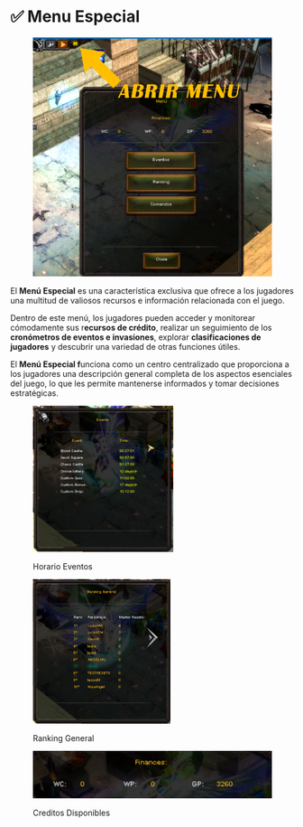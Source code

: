# ✅ Menu Especial

<figure><img src="../../.gitbook/assets/image (169).png" alt="" width="535"><figcaption></figcaption></figure>

El **Menú Especial** es una característica exclusiva que ofrece a los jugadores una multitud de valiosos recursos e información relacionada con el juego.

Dentro de este menú, los jugadores pueden acceder y monitorear cómodamente sus r**ecursos de crédito**, realizar un seguimiento de los **cronómetros de eventos e invasiones**, explorar **clasificaciones de jugadores** y descubrir una variedad de otras funciones útiles.

El **Menú Especial f**unciona como un centro centralizado que proporciona a los jugadores una descripción general completa de los aspectos esenciales del juego, lo que les permite mantenerse informados y tomar decisiones estratégicas.

<div><figure><img src="../../.gitbook/assets/image (170).png" alt="" width="249"><figcaption><p>Horario Eventos</p></figcaption></figure> <figure><img src="../../.gitbook/assets/image (171).png" alt="" width="244"><figcaption><p>Ranking General</p></figcaption></figure></div>

<figure><img src="../../.gitbook/assets/image (172).png" alt=""><figcaption><p>Creditos Disponibles</p></figcaption></figure>
